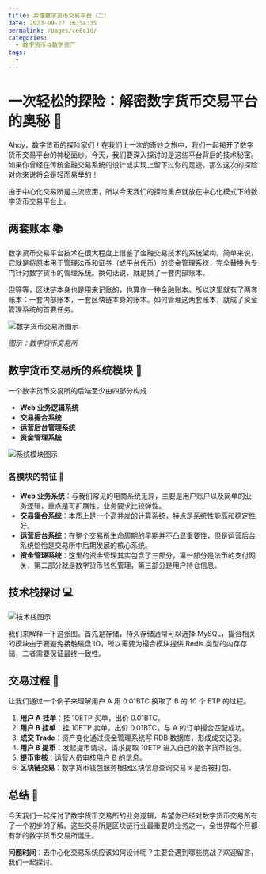 ```yaml
---
title: 弄懂数字货币交易平台（二）
date: 2023-09-27 16:54:35
permalink: /pages/ce8c1d/
categories: 
  - 数字货币与数字资产
tags: 
  - 
---
```


# 一次轻松的探险：解密数字货币交易平台的奥秘 🚀

Ahoy，数字货币的探险家们！在我们上一次的奇妙之旅中，我们一起揭开了数字货币交易平台的神秘面纱。今天，我们要深入探讨的是这些平台背后的技术秘密。如果你曾经在传统金融交易系统的设计或实现上留下过你的足迹，那么这次的探险对你来说将会是轻而易举的！

由于中心化交易所是主流应用，所以今天我们的探险重点就放在中心化模式下的数字货币交易平台上。

## 两套账本 📚

数字货币交易平台技术在很大程度上借鉴了金融交易技术的系统架构。简单来说，它就是将原本用于管理法币和证券（或平台代币）的资金管理系统，完全替换为专门针对数字货币的管理系统。换句话说，就是换了一套内部账本。

但等等，区块链本身也是用来记账的，也算作一种金融账本。所以这里就有了两套账本：一套内部账本，一套区块链本身的账本。如何管理这两套账本，就成了资金管理系统的首要任务。

![数字货币交易所图示](https://static001.geekbang.org/resource/image/52/30/5284d1e0e7a083a428d66a80bfe21130.png?wh=1430*528)

*图示：数字货币交易所*

## 数字货币交易所的系统模块 🧩

一个数字货币交易所的后端至少由四部分构成：
- **Web 业务逻辑系统**
- **交易撮合系统**
- **运营后台管理系统**
- **资金管理系统**

![系统模块图示](https://static001.geekbang.org/resource/image/72/1e/72757f34896eee3d48217d10f2ff691e.png?wh=1426*528)

### 各模块的特征 🚀

- **Web 业务系统**：与我们常见的电商系统无异，主要是用户账户以及简单的业务逻辑，重点是可扩展性，业务要求比较弹性。
- **交易撮合系统**：本质上是一个高并发的计算系统，特点是系统性能高和稳定性好。
- **运营后台系统**：在整个交易所生命周期的早期并不凸显重要性，但是运营后台系统恰恰是交易所中后期发展的核心系统。
- **资金管理系统**：这里的资金管理其实包含了三部分，第一部分是法币的支付网关，第二部分就是数字货币钱包管理，第三部分是用户持仓信息。

## 技术栈探讨 💻

![技术栈图示](https://static001.geekbang.org/resource/image/4c/a8/4c7d413b29faa1fefbf2858bc00b6ea8.png?wh=1502*736)

我们来解释一下这张图。首先是存储，持久存储通常可以选择 MySQL，撮合相关的模块由于要避免接触磁盘 IO，所以需要为撮合模块提供 Redis 类型的内存存储，二者需要保证最终一致性。

## 交易过程 🔄

让我们通过一个例子来理解用户 A 用 0.01BTC 换取了 B 的 10 个 ETP 的过程。

1. **用户 A 挂单**：挂 10ETP 买单，出价 0.01BTC。
2. **用户 B 挂单**：挂 10ETP 卖单，出价 0.01BTC，与 A 的订单撮合匹配成功。
3. **成交 Trade**：资产变化通过资金管理系统写 RDB 数据库，形成成交记录。
4. **用户 B 提币**：发起提币请求，请求提取 10ETP 进入自己的数字货币钱包。
5. **提币审核**：运营人员审核用户 B 的信息。
6. **区块链交易**：数字货币钱包服务根据区块信息查询交易 x 是否被打包。

## 总结 🎉

今天我们一起探讨了数字货币交易所的业务逻辑，希望你已经对数字货币交易所有了一个初步的了解。这些交易所是区块链行业最重要的业务之一，全世界每个月都有新的数字货币交易所诞生。

**问题时间**：去中心化交易系统应该如何设计呢？主要会遇到哪些挑战？欢迎留言，我们一起探讨。
